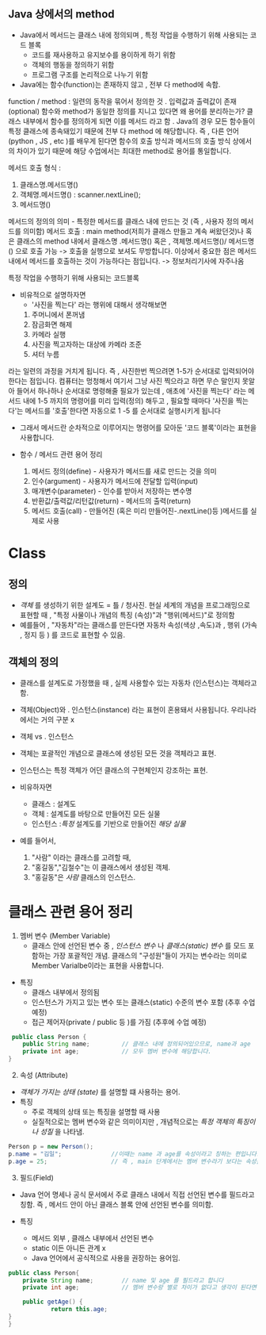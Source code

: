 ## Java 상에서의 method
- Java에서 메서드는 클래스 내에 정의되며 , 특정 작업을 수행하기 위해 사용되는 코드 블록
  - 코드를 재사용하고 유지보수를 용이하게 하기 위함
  - 객체의 행동을 정의하기 위함
  - 프로그램 구조를 논리적으로 나누기 위함
- Java에는 함수(function)는 존재하지 않고 , 전부 다 method에 속함.
  
function / method : 일련의 동작을 묶어서 정의한 것 . 입력값과 출력값이 존재 (optional)
함수와 method가 동일한 정의를 지니고 있다면 왜 용어를 분리하는가?
    클래스 내부에서 함수를 정의하게 되면 이를 메서드 라고 함 .
    Java의 경우 모든 함수들이 특정 클래스에 종속돼있기 때문에 전부 다 method 에 해당합니다.
    즉 , 다른 언어 (python , JS , etc )를 배우게 된다면 함수의 호출 방식과 메서드의
    호출 방식 상에서의 차이가 있기 때문에 해당 수업에서는 최대한 method로 용어를 통일합니다.
    
메서드 호출 형식 : 
1. 클래스명.메서드명()
2. 객체명.메서드명() : scanner.nextLine();
3. 메서드명()

메서드의 정의의 의미 - 특정한 메서드를 클래스 내에 만드는 것 (즉 , 사용자 정의 메서드를 의미함)
메서드 호출 : main method(저희가 클래스 만들고 계속 써왔던것)나 혹은 클래스의 method 내에서
    클래스명 .메서드명() 혹은 , 객체명.메서드명()/ 메서드명() 으로 호출 가능 -> 호출을 실행으로 보셔도 무방합니다.
        이상에서 중요한 점은 메서드 내에서 메서드를 호출하는 것이 가능하다는 점입니다.
            -> 정보처리기사에 자주나옴

특정 작업을 수행하기 위해 사용되는 코드블록
- 비유적으로 설명하자면
  - '사진을 찍는다' 라는 행위에 대해서 생각해보면
  1. 주머니에서 폰꺼냄
  2. 잠금화면 해제
  3. 카메라 실행
  4. 사진을 찍고자하는 대상에 카메라 조준
  5. 셔터 누름

라는 일련의 과정을 거치게 됩니다.
즉 , 사진한번 찍으려면 1-5가 순서대로 입력되어야 한다는 점입니다.
  컴퓨터는 멍청해서 여기서 그냥 사진 찍으라고 하면 무슨 말인지 못알아 들어서
    하나하나 순서대로 명령해줄 필요가 있는데 , 애초에 '사진을 찍는다' 라는 메서드 내에
    1-5 까지의 명령어를 미리 입력(정의) 해두고 , 필요할 때마다 '사진을 찍는다'는 메서드를 '호출'한다면 자동으로 1 -5 를 순서대로 실행시키게 됩니다
   - 그래서 메서드란 순차적으로 이루어지는 명령어를 모아둔 '코드 블록'이라는 표현을 사용합니다.

- 함수 / 메서드 관련 용어 정리 
  1. 메서드 정의(define) - 사용자가 메서드를 새로 만드는 것을 의미
  2. 인수(argument) - 사용자가 메서드에 전달할 입력(input)
  3. 매개변수(parameter) - 인수를 받아서 저장하는 변수명
  4. 반환값/출력값/리턴값(return) - 메서드의 출력(return)
  5. 메서드 호출(call) - 만들어진 (혹은 미리 만들어진-.nextLine()등 )메서드를 실제로 사용

# Class
## 정의
- _객체_ 를 생성하기 위한 설계도 = 틀 / 청사진.
    현실 세계의 개념을 프로그래밍으로 표현할 때 , "특정 사물이나 개념의 특징 (속성)"과 "행위(메서드)"로 정의함
- 예를들어 , "자동차"라는 클래스를 만든다면 자동차 속성(색상 ,속도)과 , 행위 (가속 , 정지 등 ) 를
    코드로 표현할 수 있음.
## 객체의 정의
- 클래스를 설계도로 가정했을 때 , 실제 사용할수 있는 자동차 (인스턴스)는 객체라고 함.
- 객체(Object)와 . 인스턴스(instance) 라는 표현이 혼용돼서 사용됩니다. 우리나라에서는 거의 구분 x
-  객체 vs . 인스턴스
  - 객체는 포괄적인 개념으로 클래스에 생성된 모든 것을 객체라고 표현.
  - 인스턴스는 특정 객체가 어던 클래스의 구현체인지 강조하는 표현.

  - 비유하자면 
    - 클래스 : 설계도
    - 객체 : 설계도를 바탕으로 만들어진 모든 실물
    - 인스턴스 :_특정_ 설계도를 기반으로 만들어진 _해당 실물_
    
  - 예를 들어서,
    1. "사람" 이라는 클래스를 고려할 때,
    2. "홍길동","김철수"는 이 클래스에서 생성된 객체.
    3. "홍길동"은 _사람_ 클래스의 인스턴스.
  
# 클래스 관련 용어 정리
 1. 멤버 변수 (Member Variable)
    - 클래스 안에 선언된 변수 중 , _인스턴스 변수_ 나 _클래스(static) 변수_ 를 모드 포함하는 가장 포괄적인 개념.
        클래스의 "구성원"들이 가지는 변수라는 의미로 Member Varialbe이라는 표현을 사용합니다.
 - 특징
   - 클래스 내부에서 정의됨
   - 인스턴스가 가지고 있는 변수 또는 클래스(static) 수준의 변수 포함 (추후 수업 예정)
   - 접근 제어자(private / public 등 )를 가짐 (추후에 수업 예정)
```java
 public class Person {
    public String name;         // 클래스 내에 정의되어있으므로, name과 age
    private int age;            // 모두 멤버 변수에 해당합니다.    
}
 ```

2. 속성 (Attribute)
- _객체가 가지는 상태 (state)_ 를 설명할 떄 사용하는 용어.
- 특징
  - 주로 객체의 상태 또는 특징을 설명할 때 사용
  - 실질적으로는 멤버 변수와 같은 의미이지만 , 개념적으로는 _특정 객체의 특징이나 성질_ 을 나타냄.
```java
Person p = new Person();
p.name = "김일";              //이때는 name 과 age를 속성이라고 칭하는 편입니다.
p.age = 25;                  // 즉 , main 단계에서는 멤버 변수라기 보다는 속성을 더 자주 사용합니다
```

3. 필드(Field)
- Java 언어 명세나 공식 문서에서 주로 클래스 내에서 직접 선언된 변수를 필드라고 칭함.
즉 , 메서드 안이 아닌 클래스 블록 안에 선언된 변수를 의미함.

- 특징
    - 메서드 외부 , 클래스 내부에서 선언된 변수
    - static 이든 아니든 관계 x
    - Java 언어에서 공식적으로 사용을 권장하는 용어임.
```java
public class Person{
    private String name;        // name 및 age 를 필드라고 합니다
    private int age;            // 멤버 변수랑 별로 차이가 없다고 생각이 된다면 맞습니다

    public getAge() { 
            return this.age;
}
}  
```
